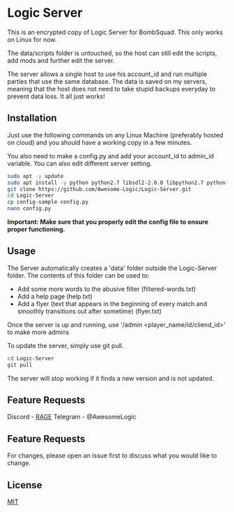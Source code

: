 # Logic Server

This is an encrypted copy of Logic Server for BombSquad.
This only works on Linux for now.

The data/scripts folder is untouched, so the host can still edit the scripts, add mods and further edit the server.

The server allows a single host to use his account_id and run multiple parties that use the same database. The data is saved on my servers, meaning that the host does not need to take stupid backups everyday to prevent data loss. It all just works!

## Installation

Just use the following commands on any Linux Machine (preferably hosted  on cloud) and you should have a working copy in a few minutes.

You also need to make a config.py and add your account_id to admin_id variable. You can also edit different server setting.

```bash
sudo apt -y update
sudo apt install -y python python2.7 libsdl2-2.0.0 libpython2.7 python-pip git
git clone https://github.com/Awesome-Logic/Logic-Server.git
cd Logic-Server
cp config-sample config.py
nano config.py
```


**Important: Make sure that you properly edit the config file to ensure proper functioning.**

## Usage

The Server automatically creates a 'data' folder outside the Logic-Server folder. The contents of this folder can be used to:
- Add some more words to the abusive filter (filtered-words.txt)
- Add a help page (help.txt)
- Add a flyer (text that appears in the beginning of every match and smoothly transitions out after sometime) (flyer.txt)

Once the server is up and running, use '/admin <player_name/id/cliend_id>' to make more admins

To update the server, simply use git pull.
```bash
cd Logic-Server
git pull
```
The server will stop working if it finds a new version and is not updated.

## Feature Requests
Discord - [RAGE](https://discord.com/invite/XwNTJDU)
Telegram - @AwesomeLogic

## Feature Requests
For changes, please open an issue first to discuss what you would like to change.

## License
[MIT](https://choosealicense.com/licenses/mit/)

